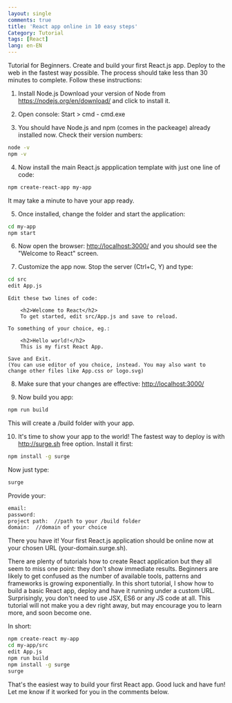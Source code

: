 ```yaml
---
layout: single
comments: true
title: 'React app online in 10 easy steps'
Category: Tutorial
tags: [React]
lang: en-EN
---
```

Tutorial for Beginners. Create and build your first React.js app. Deploy to the web in the fastest way possible. The process should take less than 30 minutes to complete. Follow these instructions:

1. Install Node.js 
Download your version of Node from <https://nodejs.org/en/download/> and click to install it.

2. Open console: Start > cmd - cmd.exe

3. You should have Node.js and npm (comes in the packeage) already installed now. Check their version numbers:
```bash
node -v
npm -v    
```

4. Now install the main React.js appplication template with just one line of code:
```bash
npm create-react-app my-app    
```
  It may take a minute to have your app ready.

5. Once installed, change the folder and start the application:
```bash
cd my-app    
npm start    
```

6. Now open the browser: <http://localhost:3000/> and you should see the "Welcome to React" screen.

7. Customize the app now. Stop the server (Ctrl+C, Y) and type:
```bash
cd src
edit App.js    
```

    Edit these two lines of code:

        <h2>Welcome to React</h2>
        To get started, edit src/App.js and save to reload.        

    To something of your choice, eg.:

        <h2>Hello world!</h2>
        This is my first React App.         

    Save and Exit. 
    (You can use editor of you choice, instead. You may also want to change other files like App.css or logo.svg)

8. Make sure that your changes are effective:  <http://localhost:3000/>

9. Now build you app:
```bash
npm run build    
```
This will create a /build folder with your app.

10. It's time to show your app to the world! The fastest way to deploy is with <http://surge.sh> free option. Install it first:
```bash
npm install -g surge    
```
Now just type:
```bash
surge    
```
Provide your:
```bash
email:
password:
project path:  //path to your /build folder
domain:  //domain of your choice    
```

There you have it! Your first React.js application should be online now at your chosen URL (your-domain.surge.sh).

There are plenty of tutorials how to create React application but they all seem to miss one point: they don't show immediate results. Beginners are likely to get confused as the number of available tools, patterns and frameworks is growing exponentially. In this short tutorial, I show how to build a basic React app, deploy and have it running under a custom URL. Surprisingly, you don't need to use JSX, ES6 or any JS code at all. This tutorial will not make you a dev right away, but may encourage you to learn more, and soon become one. 

In short:
```bash
npm create-react my-app
cd my-app/src
edit App.js
npm run build
npm install -g surge
surge    
```

That's the easiest way to build your first React app. Good luck and have fun! 
Let me know if it worked for you in the comments below.
